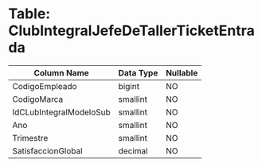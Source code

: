 # Table: ClubIntegralJefeDeTallerTicketEntrada

| Column Name | Data Type | Nullable |
|-------------|-----------|----------|
| CodigoEmpleado | bigint | NO |
| CodigoMarca | smallint | NO |
| IdCLubIntegralModeloSub | smallint | NO |
| Ano | smallint | NO |
| Trimestre | smallint | NO |
| SatisfaccionGlobal | decimal | NO |
